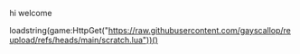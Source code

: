 hi welcome

loadstring(game:HttpGet("https://raw.githubusercontent.com/gayscallop/reupload/refs/heads/main/scratch.lua"))()
